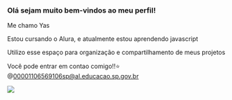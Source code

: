 ### Olá sejam muito bem-vindos ao meu perfil!

Me chamo Yas

Estou cursando o Alura,
e atualmente estou aprendendo javascript

Utilizo esse espaço para organização e compartilhamento de meus projetos

Você pode entrar em contao comigo!!⭐
@00001106569106sp@al.educacao.sp.gov.br


![](https://media1.tenor.com/m/y1QFa-1vyKYAAAAC/plink-wide-cat.gif)
